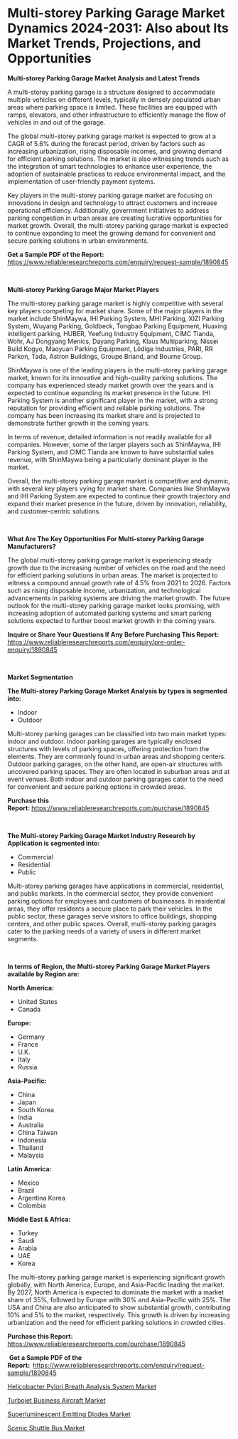 <p><h1>Multi-storey Parking Garage Market Dynamics 2024-2031: Also about Its Market Trends, Projections, and Opportunities</h1></p><p><strong>Multi-storey Parking Garage Market Analysis and Latest Trends</strong></p>
<p><p>A multi-storey parking garage is a structure designed to accommodate multiple vehicles on different levels, typically in densely populated urban areas where parking space is limited. These facilities are equipped with ramps, elevators, and other infrastructure to efficiently manage the flow of vehicles in and out of the garage.</p><p>The global multi-storey parking garage market is expected to grow at a CAGR of 5.6% during the forecast period, driven by factors such as increasing urbanization, rising disposable incomes, and growing demand for efficient parking solutions. The market is also witnessing trends such as the integration of smart technologies to enhance user experience, the adoption of sustainable practices to reduce environmental impact, and the implementation of user-friendly payment systems.</p><p>Key players in the multi-storey parking garage market are focusing on innovations in design and technology to attract customers and increase operational efficiency. Additionally, government initiatives to address parking congestion in urban areas are creating lucrative opportunities for market growth. Overall, the multi-storey parking garage market is expected to continue expanding to meet the growing demand for convenient and secure parking solutions in urban environments.</p></p>
<p><strong>Get a Sample PDF of the Report:&nbsp;</strong> <a href="https://www.reliableresearchreports.com/enquiry/request-sample/1890845">https://www.reliableresearchreports.com/enquiry/request-sample/1890845</a></p>
<p>&nbsp;</p>
<p><strong>Multi-storey Parking Garage Major Market Players</strong></p>
<p><p>The multi-storey parking garage market is highly competitive with several key players competing for market share. Some of the major players in the market include ShinMaywa, IHI Parking System, MHI Parking, XIZI Parking System, Wuyang Parking, Goldbeck, Tongbao Parking Equipment, Huaxing intelligent parking, HUBER, Yeefung Industry Equipment, CIMC Tianda, Wohr, AJ Dongyang Menics, Dayang Parking, Klaus Multiparking, Nissei Build Kogyo, Maoyuan Parking Equipment, Lödige Industries, PARI, RR Parkon, Tada, Astron Buildings, Groupe Briand, and Bourne Group.</p><p>ShinMaywa is one of the leading players in the multi-storey parking garage market, known for its innovative and high-quality parking solutions. The company has experienced steady market growth over the years and is expected to continue expanding its market presence in the future. IHI Parking System is another significant player in the market, with a strong reputation for providing efficient and reliable parking solutions. The company has been increasing its market share and is projected to demonstrate further growth in the coming years.</p><p>In terms of revenue, detailed information is not readily available for all companies. However, some of the larger players such as ShinMaywa, IHI Parking System, and CIMC Tianda are known to have substantial sales revenue, with ShinMaywa being a particularly dominant player in the market.</p><p>Overall, the multi-storey parking garage market is competitive and dynamic, with several key players vying for market share. Companies like ShinMaywa and IHI Parking System are expected to continue their growth trajectory and expand their market presence in the future, driven by innovation, reliability, and customer-centric solutions.</p></p>
<p>&nbsp;</p>
<p><strong>What Are The Key Opportunities For Multi-storey Parking Garage Manufacturers?</strong></p>
<p><p>The global multi-storey parking garage market is experiencing steady growth due to the increasing number of vehicles on the road and the need for efficient parking solutions in urban areas. The market is projected to witness a compound annual growth rate of 4.5% from 2021 to 2026. Factors such as rising disposable income, urbanization, and technological advancements in parking systems are driving the market growth. The future outlook for the multi-storey parking garage market looks promising, with increasing adoption of automated parking systems and smart parking solutions expected to further boost market growth in the coming years.</p></p>
<p><strong>Inquire or Share Your Questions If Any Before Purchasing This Report:</strong> <a href="https://www.reliableresearchreports.com/enquiry/pre-order-enquiry/1890845">https://www.reliableresearchreports.com/enquiry/pre-order-enquiry/1890845</a></p>
<p>&nbsp;</p>
<p><strong>Market Segmentation</strong></p>
<p><strong>The Multi-storey Parking Garage Market Analysis by types is segmented into:</strong></p>
<p><ul><li>Indoor</li><li>Outdoor</li></ul></p>
<p><p>Multi-storey parking garages can be classified into two main market types: indoor and outdoor. Indoor parking garages are typically enclosed structures with levels of parking spaces, offering protection from the elements. They are commonly found in urban areas and shopping centers. Outdoor parking garages, on the other hand, are open-air structures with uncovered parking spaces. They are often located in suburban areas and at event venues. Both indoor and outdoor parking garages cater to the need for convenient and secure parking options in crowded areas.</p></p>
<p><strong>Purchase this Report:&nbsp;</strong><a href="https://www.reliableresearchreports.com/purchase/1890845">https://www.reliableresearchreports.com/purchase/1890845</a></p>
<p>&nbsp;</p>
<p><strong>The Multi-storey Parking Garage Market Industry Research by Application is segmented into:</strong></p>
<p><ul><li>Commercial</li><li>Residential</li><li>Public</li></ul></p>
<p><p>Multi-storey parking garages have applications in commercial, residential, and public markets. In the commercial sector, they provide convenient parking options for employees and customers of businesses. In residential areas, they offer residents a secure place to park their vehicles. In the public sector, these garages serve visitors to office buildings, shopping centers, and other public spaces. Overall, multi-storey parking garages cater to the parking needs of a variety of users in different market segments.</p></p>
<p>&nbsp;</p>
<p><strong>In terms of Region, the Multi-storey Parking Garage Market Players available by Region are:</strong></p>
<p>
    <p> <strong> North America: </strong>
        <ul>
            <li>United States</li>
            <li>Canada</li>
        </ul>
        </p> 
    <p> <strong> Europe: </strong>
        <ul>
            <li>Germany</li>
            <li>France</li>
            <li>U.K.</li>
            <li>Italy</li>
            <li>Russia</li>
        </ul>
        </p> 
    <p> <strong> Asia-Pacific: </strong>
        <ul>
            <li>China</li>
            <li>Japan</li>
            <li>South Korea</li>
            <li>India</li>
            <li>Australia</li>
            <li>China Taiwan</li>
            <li>Indonesia</li>
            <li>Thailand</li>
            <li>Malaysia</li>
        </ul>
        </p> 
    <p> <strong> Latin America: </strong>
        <ul>
            <li>Mexico</li>
            <li>Brazil</li>
            <li>Argentina Korea</li>
            <li>Colombia</li>
        </ul>
        </p> 
    <p> <strong> Middle East & Africa: </strong>
        <ul>
            <li>Turkey</li>
            <li>Saudi</li>
            <li>Arabia</li>
            <li>UAE</li>
            <li>Korea</li>
        </ul>
    </p>
    </p>
<p><p>The multi-storey parking garage market is experiencing significant growth globally, with North America, Europe, and Asia-Pacific leading the market. By 2027, North America is expected to dominate the market with a market share of 35%, followed by Europe with 30% and Asia-Pacific with 25%. The USA and China are also anticipated to show substantial growth, contributing 10% and 5% to the market, respectively. This growth is driven by increasing urbanization and the need for efficient parking solutions in crowded cities.</p></p>
<p><strong>Purchase this Report: </strong><a href="https://www.reliableresearchreports.com/purchase/1890845">https://www.reliableresearchreports.com/purchase/1890845</a></p>
<p>&nbsp;<strong>Get a Sample PDF of the Report:&nbsp;&nbsp;</strong><a href="https://www.reliableresearchreports.com/enquiry/request-sample/1890845">https://www.reliableresearchreports.com/enquiry/request-sample/1890845</a></p>
<p><strong></strong></p>
<p><p><a href="https://issuu.com/reportprime-2/docs/helicobacter-pylori-breath-analysis-system-market-">Helicobacter Pylori Breath Analysis System Market</a></p><p><a href="https://github.com/juancolorado15/Market-Research-Report-List-1/blob/main/turbojet-business-aircraft-market.md">Turbojet Business Aircraft Market</a></p><p><a href="https://issuu.com/reportprime-2/docs/superluminescent-emitting-diodes-market-size-2030.">Superluminescent Emitting Diodes Market</a></p><p><a href="https://github.com/dx0328/Market-Research-Report-List-1/blob/main/scenic-shuttle-bus-market.md">Scenic Shuttle Bus Market</a></p></p>